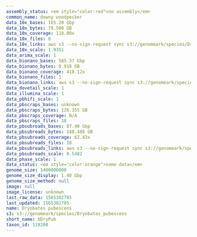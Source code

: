 ```yaml
---
assembly_status: <em style="color:red">no assembly</em>
common_name: downy woodpecker
data_10x_bases: 165.20 Gbp
data_10x_bytes: 79.508 GB
data_10x_coverage: 118.00x
data_10x_files: 8
data_10x_links: aws s3 --no-sign-request sync s3://genomeark/species/Dryobates_pubescens/bDryPub1/genomic_data/10x/ .<br>
data_10x_scale: 1.9351
data_arima_scale: 1
data_bionano_bases: 585.37 Gbp
data_bionano_bytes: 0.918 GB
data_bionano_coverage: 418.12x
data_bionano_files: 1
data_bionano_links: aws s3 --no-sign-request sync s3://genomeark/species/Dryobates_pubescens/bDryPub1/genomic_data/bionano/ .<br>
data_dovetail_scale: 1
data_illumina_scale: 1
data_pbhifi_scale: 1
data_pbscraps_bases: unknown
data_pbscraps_bytes: 126.355 GB
data_pbscraps_coverage: N/A
data_pbscraps_files: 18
data_pbsubreads_bases: 87.40 Gbp
data_pbsubreads_bytes: 148.486 GB
data_pbsubreads_coverage: 62.43x
data_pbsubreads_files: 18
data_pbsubreads_links: aws s3 --no-sign-request sync s3://genomeark/species/Dryobates_pubescens/bDryPub1/genomic_data/pacbio/ . --exclude "*scraps.bam* --exclude "*ccs.bam*"<br>
data_pbsubreads_scale: 0.5482
data_phase_scale: 1
data_status: <em style="color:orange">some data</em>
genome_size: 1400000000
genome_size_display: 1.40 Gbp
genome_size_method: null
image: null
image_license: unknown
last_raw_data: 1565302785
last_updated: 1565302785
name: Dryobates pubescens
s3: s3://genomeark/species/Dryobates_pubescens
short_name: bDryPub
taxon_id: 118200
---
```

